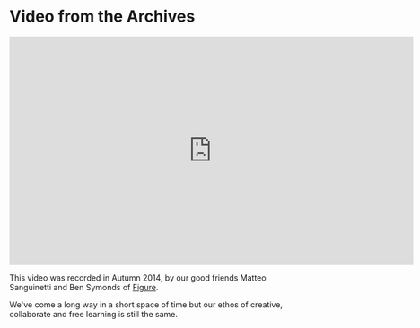 # Video from the Archives

<div class="vid">
	<iframe src="https://player.vimeo.com/video/115169756" width="720px" height="408px" frameborder="0" webkitallowfullscreen mozallowfullscreen allowfullscreen></iframe>
</div>

This video was recorded in Autumn 2014, by our good friends Matteo Sanguinetti and Ben Symonds of <a href="http://www.wearefigure.com/">Figure</a>.

We've come a long way in a short space of time but our ethos of creative, collaborate and free learning is still the same.